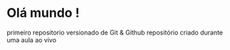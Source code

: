 # Olá mundo !
primeiro repositorio versionado de Git & Github
repositório criado durante uma aula ao vivo